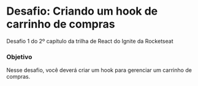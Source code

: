 # Desafio: Criando um hook de carrinho de compras
Desafio 1 do 2º capítulo da trilha de React do Ignite da Rocketseat

### Objetivo
Nesse desafio, você deverá criar um hook para gerenciar um carrinho de compras.
